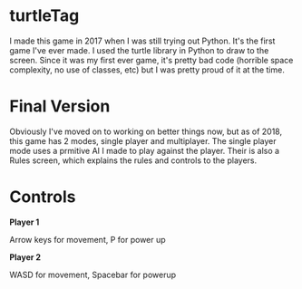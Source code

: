 # turtleTag
I made this game in 2017 when I was still trying out Python.
It's the first game I've ever made. I used the turtle library in Python to draw to the screen. Since it was my first ever game, it's pretty bad code (horrible space complexity, no use of classes, etc) but I was pretty proud of it at the time.

# Final Version
Obviously I've moved on to working on better things now, but as of 2018, this game has 2 modes, single player and multiplayer. The single player mode uses a prmitive AI I made to play against the player. Their is also a Rules screen, which explains the rules and controls to the players.

# Controls
**Player 1**

Arrow keys for movement, P for power up


**Player 2**

WASD for movement, Spacebar for powerup

